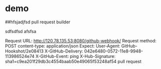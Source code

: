 # demo

##hfsjadjfsd
pull request builder

sdfsdfsd
afsfsa

Request URL: http://120.78.135.53:8080/github-webhook/
Request method: POST
content-type: application/json
Expect: 
User-Agent: GitHub-Hookshot/2e08413
X-GitHub-Delivery: 042e6480-0572-11e8-9948-113986524e74
X-GitHub-Event: ping
X-Hub-Signature: sha1=c9ea201f29db3c4554baab50e49065f53248af54
pull request
